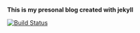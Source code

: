 **This is my presonal blog created with jekyll**

[![Build Status](https://travis-ci.org/trkrameshkumar/trkrameshkumar.github.io.svg?branch=master)](https://travis-ci.org/trkrameshkumar/trkrameshkumar.github.io)
